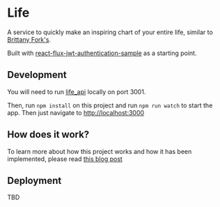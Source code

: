 # Life

A service to quickly make an inspiring chart of your entire life, similar to [Brittany Fork's](http://brittanyforks.com/life/).

Built with [react-flux-jwt-authentication-sample](https://github.com/auth0/react-flux-jwt-authentication-sample) as a starting point.

## Development

You will need to run [life_api](https://github.com/chadoh/life_api) locally on port 3001.

Then, run `npm install` on this project and run `npm run watch` to start the app. Then just navigate to [http://localhost:3000](http://localhost:3000)

## How does it work?

To learn more about how this project works and how it has been implemented, please read [this blog post](https://auth0.com/blog/2015/04/09/adding-authentication-to-your-react-flux-app/)

## Deployment

TBD
